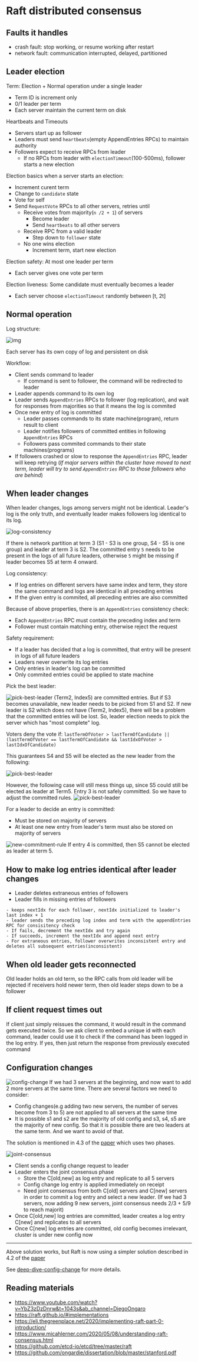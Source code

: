 # Raft distributed consensus

## Faults it handles

- crash fault: stop working, or resume working after restart
- network fault: communication interrupted, delayed, partitioned

## Leader election

Term: Election + Normal operation under a single leader

- Term ID is increment only
- 0/1 leader per term
- Each server maintain the current term on disk

Heartbeats and Timeouts

- Servers start up as follower
- Leaders must send `heartbeats`(empty AppendEntries RPCs) to maintain authority
- Followers expect to receive RPCs from leader
  - If no RPCs from leader with `electionTimeout`(100-500ms), follower starts a new election

Election basics when a server starts an election:

- Increment curent term
- Change to `candidate` state
- Vote for self
- Send `RequestVote` RPCs to all other servers, retries until
  - Receive votes from majority(`n /2 + 1`) of servers
    - Become leader
    - Send `heartbeats` to all other servers
  - Receive RPC from a valid leader
    - Step down to `follower` state
  - No one wins election
    - Increment term, start new election

Election safety: At most one leader per term

- Each server gives one vote per term

Election liveness: Some candidate must eventually becomes a leader

- Each server choose `electionTimeout` randomly between [t, 2t]

## Normal operation

Log structure:

![img](./resources/log-structure.png)

Each server has its own copy of log and persistent on disk

Workflow:

- Client sends command to leader
  - If command is sent to follower, the command will be redirected to leader
- Leader appends command to its own log
- Leader sends `AppendEntries` RPCs to follower (log replication), and wait for responses from majorities so that it means the log is commited
- Once new entry of log is committed
  - Leader passes commands to its state machine(program), return result to client
  - Leader notifies followers of committed entities in following `AppendEntries` RPCs
  - Followers pass commited commands to their state machines(programs)
- If followers crashed or slow to response the `AppendEntries` RPC, leader will keep retrying (*If major servers within the cluster have moved to next term, leader will try to send `AppendEntries` RPC to those followers who are behind*)

## When leader changes

When leader changes, logs among servers might not be identical. Leader's log is the only truth, and eventually leader makes followers log identical to its log.

![log-consistency](./resources/log-consistency.png)

If there is network partition at term 3 (S1 - S3 is one group, S4 - S5 is one group) and leader at term 3 is S2. The committed entry `5` needs to be present in the logs of all future leaders, otherwise `5` might be missing if leader becomes S5 at term 4 onward.

Log consistency:

- If log entries on different servers have same index and term, they store the same command and logs are identical in all preceding entries
- If the given entry is commited, all preceding entries are also committed

Because of above properties, there is an `AppendEntries` consistency check:

- Each `AppendEntries` RPC must contain the preceding index and term
- Follower must contain matching entry, otherwise reject the request

Safety requirement:

- If a leader has decided that a log is committed, that entry will be present in logs of all future leaders
- Leaders never overwrite its log entries
- Only entries in leader's log can be committed
- Only commited entries could be applied to state machine

Pick the best leader:

![pick-best-leader](./resources/hard-to-tell-if-entry-is-committed.png)
(Term2, Index5) are committed entries. But if S3 becomes unavailable, new leader needs to be picked from S1 and S2. If new leader is S2 which does not have (Term2, Index5), there will be a problem that the committed entries will be lost. So, leader election needs to pick the server which has "most complete" log.

Voters deny the vote if:
`lastTermOfVoter > lastTermOfCandidate || (lastTermOfVoter == lastTermOfCandidate && lastIdxOfVoter > lastIdxOfCandidate)`

This guarantees S4 and S5 will be elected as the new leader from the following:

![pick-best-leader](./resources/pick-best-leader-1.png)

However, the following case will still mess things up, since S5 could still be elected as leader at Term5. Entry 3 is not safely committed. So we have to adjust the committed rules.
![pick-best-leader](./resources/pick-best-leader-2.png)

For a leader to decide an entry is committed:

- Must be stored on majority of servers
- At least one new entry from leader's term must also be stored on majority of servers

![new-commitment-rule](./resources/new-commitment-rules.png)
If entry 4 is committed, then S5 cannot be elected as leader at term 5.

## How to make log entries identical after leader changes

- Leader deletes extraneous entries of followers
- Leader fills in missing entries of followers

``` text
- keeps nextIdx for each follower, nextIdx initialized to leader's last index + 1
- leader sends the preceding log index and term with the appendEntries RPC for consisitency check
- If fails, decrement the nextIdx and try again
- If succeeds, increment the nextIdx and append next entry
- For extraneous entries, follower overwrites inconsistent entry and deletes all subsequent entries(inconsistent)
```

## When old leader gets reconnected

Old leader holds an old term, so the RPC calls from old leader will be rejected if receivers hold newer term, then old leader steps down to be a follower

## If client request times out

If client just simply reissues the command, it would result in the command gets executed twice. So we ask client to embed a unique id with each command, leader could use it to check if the command has been logged in the log entry. If yes, then just return the response from previously executed command

## Configuration changes

![config-change](./resources/config-change.png)
If we had 3 servers at the beginning, and now want to add 2 more servers at the same time. There are several factors we need to consider:

- Config changes(e.g adding two new servers, the number of serves become from 3 to 5) are not applied to all servers at the same time
- It is possible s1 and s2 are the majority of old config and s3, s4, s5 are the majority of new config. So that it is possible there are two leaders at the same term. And we want to avoid of that.

The solution is mentioned in 4.3 of the [paper](https://github.com/ongardie/dissertation/blob/master/stanford.pdf) which uses two phases.

![joint-consensus](./resources/joint-consensus.png)

- Client sends a config change request to leader
- Leader enters the joint consensus phase
  - Store the C[old,new] as log entry and replicate to all 5 servers
  - Config change log entry is applied immediately on receipt
  - Need joint consensus from both C[old] servers and C[new] servers in order to commit a log entry and select a new leader. (If we had 3 servers, now adding 9 new servers, joint consensus needs 2/3 + 5/9 to reach majorit)
- Once C[old,new] log entries are committed, leader creates a log entry C[new] and replicates to all servers
- Once C[new] log entries are committed, old config becomes irrelevant, cluster is under new config now

---
Above solution works, but Raft is now using a simpler solution described in 4.2 of the [paper](https://github.com/ongardie/dissertation/blob/master/stanford.pdf)

See [deep-dive-config-change](./resources/deep-dive-config-change.md) for more details.

## Reading materials

- <https://www.youtube.com/watch?v=YbZ3zDzDnrw&t=1043s&ab_channel=DiegoOngaro>
- <https://raft.github.io/#implementations>
- <https://eli.thegreenplace.net/2020/implementing-raft-part-0-introduction/>
- <https://www.micahlerner.com/2020/05/08/understanding-raft-consensus.html>
- <https://github.com/etcd-io/etcd/tree/master/raft>
- <https://github.com/ongardie/dissertation/blob/master/stanford.pdf>
